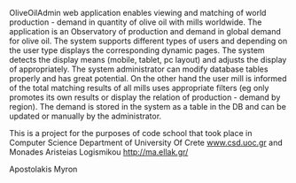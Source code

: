 OliveOilAdmin web application enables viewing and matching of world production - demand in quantity of olive oil with mills worldwide. The application is an Observatory of production and demand in global demand for olive oil. The system supports different types of users and depending on the user type displays the corresponding dynamic pages. The system detects the display means (mobile, tablet, pc layout) and adjusts the display of appropriately. The system administrator can modify database tables properly and has great potential. On the other hand the user mill is informed of the total matching results of all mills uses appropriate filters (eg only promotes its own results or display the relation of production - demand by region). The demand is stored in the system as a table in the DB and can be updated or manually by the administrator.

This is a project for the purposes of code school that took place in Computer Science Department of University Of Crete
www.csd.uoc.gr and Monades Aristeias Logismikou http://ma.ellak.gr/

Apostolakis Myron

